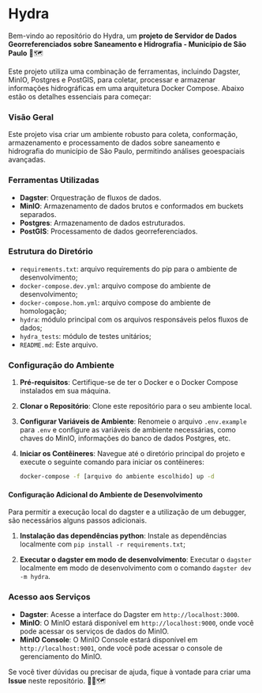 # Hydra

Bem-vindo ao repositório do Hydra, um **projeto de Servidor de Dados Georreferenciados sobre Saneamento e Hidrografia - Município de São Paulo** 🌊🗺️

Este projeto utiliza uma combinação de ferramentas, incluindo Dagster, MinIO, Postgres e PostGIS, para coletar, processar e armazenar informações hidrográficas em uma arquitetura Docker Compose. Abaixo estão os detalhes essenciais para começar:

### Visão Geral

Este projeto visa criar um ambiente robusto para coleta, conformação, armazenamento e processamento de dados sobre saneamento e hidrografia do município de São Paulo, permitindo análises geoespaciais avançadas.

### Ferramentas Utilizadas

- **Dagster**: Orquestração de fluxos de dados.
- **MinIO**: Armazenamento de dados brutos e conformados em buckets separados.
- **Postgres**: Armazenamento de dados estruturados.
- **PostGIS**: Processamento de dados georreferenciados.

### Estrutura do Diretório

- `requirements.txt`: arquivo requirements do pip para o ambiente de desenvolvimento;
- `docker-compose.dev.yml`: arquivo compose do ambiente de desenvolvimento;
- `docker-compose.hom.yml`: arquivo compose do ambiente de homologação;
- `hydra`: módulo principal com os arquivos responsáveis pelos fluxos de dados;
- `hydra_tests`: módulo de testes unitários;
- `README.md`: Este arquivo.

### Configuração do Ambiente

1. **Pré-requisitos**: Certifique-se de ter o Docker e o Docker Compose instalados em sua máquina.

2. **Clonar o Repositório**: Clone este repositório para o seu ambiente local.

3. **Configurar Variáveis de Ambiente**: Renomeie o arquivo `.env.example` para `.env` e configure as variáveis de ambiente necessárias, como chaves do MinIO, informações do banco de dados Postgres, etc.

4. **Iniciar os Contêineres**: Navegue até o diretório principal do projeto e execute o seguinte comando para iniciar os contêineres:

   ```bash
   docker-compose -f [arquivo do ambiente escolhido] up -d
   ```

#### Configuração Adicional do Ambiente de Desenvolvimento

Para permitir a execução local do dagster e a utilização de um debugger, são necessários alguns passos adicionais.

1. **Instalação das dependências python**: Instale as dependências localmente com `pip install -r requirements.txt`;

2. **Executar o dagster em modo de desenvolvimento**: Executar o `dagster` localmente em modo de desenvolvimento com o comando `dagster dev -m hydra`.

### Acesso aos Serviços

- **Dagster**: Acesse a interface do Dagster em `http://localhost:3000`.
- **MinIO**: O MinIO estará disponível em `http://localhost:9000`, onde você pode acessar os serviços de dados do MinIO.
- **MinIO Console**: O MinIO Console estará disponível em `http://localhost:9001`, onde você pode acessar o console de gerenciamento do MinIO.

Se você tiver dúvidas ou precisar de ajuda, fique à vontade para criar uma **Issue** neste repositório. 🚀🌊🗺️
